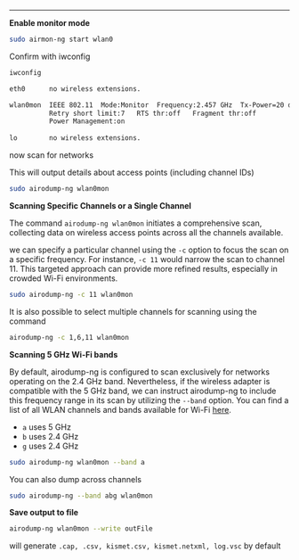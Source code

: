 ___
**Enable monitor mode**

```bash
sudo airmon-ng start wlan0
```

Confirm with iwconfig
```bash
iwconfig

eth0      no wireless extensions.

wlan0mon  IEEE 802.11  Mode:Monitor  Frequency:2.457 GHz  Tx-Power=20 dBm   
          Retry short limit:7   RTS thr:off   Fragment thr:off
          Power Management:on
          
lo        no wireless extensions.
```

now scan for networks

This will output details about access points (including channel IDs)
```bash
sudo airodump-ng wlan0mon
```


**Scanning Specific Channels or a Single Channel**

The command `airodump-ng wlan0mon` initiates a comprehensive scan, collecting data on wireless access points across all the channels available. 

 we can specify a particular channel using the `-c` option to focus the scan on a specific frequency. For instance, `-c 11` would narrow the scan to channel 11. This targeted approach can provide more refined results, especially in crowded Wi-Fi environments.

```bash
sudo airodump-ng -c 11 wlan0mon
```

It is also possible to select multiple channels for scanning using the command 

```bash
airodump-ng -c 1,6,11 wlan0mon
```

**Scanning 5 GHz Wi-Fi bands**

By default, airodump-ng is configured to scan exclusively for networks operating on the 2.4 GHz band. Nevertheless, if the wireless adapter is compatible with the 5 GHz band, we can instruct airodump-ng to include this frequency range in its scan by utilizing the `--band` option. You can find a list of all WLAN channels and bands available for Wi-Fi [here](https://en.wikipedia.org/wiki/List_of_WLAN_channels).

- `a` uses 5 GHz
- `b` uses 2.4 GHz
- `g` uses 2.4 GHz

```bash
sudo airodump-ng wlan0mon --band a
```

You can also dump across channels

```bash
sudo airodump-ng --band abg wlan0mon
```

**Save output to file**

```bash
airodump-ng wlan0mon --write outFile 
```
will generate `.cap, .csv, kismet.csv, kismet.netxml, log.vsc` by default

